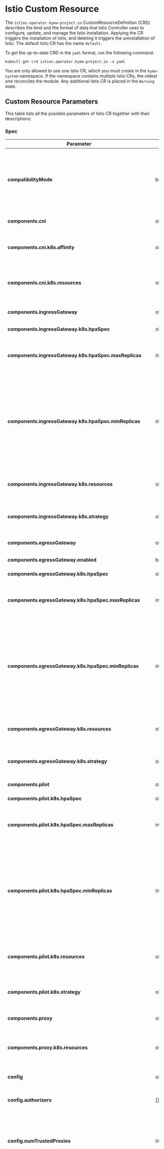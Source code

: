 # Istio Custom Resource

The `istios.operator.kyma-project.io` CustomResourceDefinition (CRD) describes the kind and the format of data that Istio Controller uses to configure, update, and manage the Istio installation. Applying the CR triggers the installation of Istio, and deleting it triggers the uninstallation of Istio. The default Istio CR has the name `default`.

To get the up-to-date CRD in the `yaml` format, run the following command:

```shell
kubectl get crd istios.operator.kyma-project.io -o yaml
```

You are only allowed to use one Istio CR, which you must create in the `kyma-system` namespace. If the namespace contains multiple Istio CRs, the oldest one reconciles the module. Any additional Istio CR is placed in the `Warning` state.


## Custom Resource Parameters

This table lists all the possible parameters of Istio CR together with their descriptions:

### Spec

| Parameter                                                   | Type           | Description                                                                                                                                                                                                                                                                                                                                      |
|-------------------------------------------------------------|----------------|--------------------------------------------------------------------------------------------------------------------------------------------------------------------------------------------------------------------------------------------------------------------------------------------------------------------------------------------------|
| **compatibilityMode**                                       | bool           | Enables compatibility mode in Istio. See [Compatibility Mode](./00-10-istio-version.md#compatibility-mode). If a specific compatibility version introduces new flags to the Istio proxy component, enabling the compatibility mode causes a restart of Istio sidecar proxies.                                                                    |
| **components.cni**                                          | object         | Defines component configuration for Istio CNI DaemonSet.                                                                                                                                                                                                                                                                                         |
| **components.cni.k8s.affinity**                             | object         | Affinity is a group of affinity scheduling rules. To learn more, read about affininty in the [Istio documentation](https://istio.io/latest/docs/reference/config/istio.operator.v1alpha1/#Affinity).                                                                                                                                             |
| **components.cni.k8s.resources**                            | object         | Defines [Kubernetes resources requests and limits configuration](https://kubernetes.io/docs/concepts/configuration/manage-resources-containers/). For more information, read about Resources in the [Istio documentation](https://istio.io/latest/docs/reference/config/istio.operator.v1alpha1/#Resources ).                                    |
| **components.ingressGateway**                               | object         | Defines component configurations for Istio Ingress Gateway.                                                                                                                                                                                                                                                                                      |
| **components.ingressGateway.k8s.hpaSpec**                   | object         | Defines configuration for HorizontalPodAutoscaler.                                                                                                                                                                                                                                                                                               |
| **components.ingressGateway.k8s.hpaSpec.maxReplicas**       | integer        | Specifies the upper limit for the number of Pods that can be set by the autoscaler. It cannot be smaller than **MinReplicas**.                                                                                                                                                                                                                   |
| **components.ingressGateway.k8s.hpaSpec.minReplicas**       | integer        | Specifies the lower limit for the number of replicas to which the autoscaler can scale down. By default, it is set to 1 Pod. The value can be set to 0 if the alpha feature gate `HPAScaleToZero` is enabled and at least one Object or External metric is configured. Scaling is active as long as at least one metric value is available.      |
| **components.ingressGateway.k8s.resources**                 | object         | Defines [Kubernetes resources requests and limits configuration](https://kubernetes.io/docs/concepts/configuration/manage-resources-containers/). To learn more, read the [Istio documentation](https://istio.io/latest/docs/reference/config/istio.operator.v1alpha1/#Resources).                                                               |
| **components.ingressGateway.k8s.strategy**                  | object         | Defines the rolling update strategy. To learn more, read about DeploymentStrategy in the [Istio documentation](https://istio.io/latest/docs/reference/config/istio.operator.v1alpha1/#DeploymentStrategy).                                                                                                                                       |
| **components.egressGateway**                                | object         | Defines component configurations for Istio Egress Gateway.                                                                                                                                                                                                                                                                                       |
| **components.egressGateway.enabled**                        | bool           | Enables Istio Egress Gateway.                                                                                                                                                                                                                                                                                                                    |
| **components.egressGateway.k8s.hpaSpec**                    | object         | Defines configuration for HorizontalPodAutoscaler.                                                                                                                                                                                                                                                                                               |
| **components.egressGateway.k8s.hpaSpec.maxReplicas**        | integer        | Specifies the upper limit for the number of Pods that can be set by the autoscaler. It cannot be smaller than **MinReplicas**.                                                                                                                                                                                                                   |
| **components.egressGateway.k8s.hpaSpec.minReplicas**        | integer        | Specifies the lower limit for the number of replicas to which the autoscaler can scale down. By default, it is set to 1 Pod. The value can be set to 0 if the alpha feature gate `HPAScaleToZero` is enabled and at least one Object or External metric is configured. Scaling is active as long as at least one metric value is available.      |
| **components.egressGateway.k8s.resources**                  | object         | Defines [Kubernetes resources requests and limits configuration](https://kubernetes.io/docs/concepts/configuration/manage-resources-containers/). To learn more, read the [Istio documentation](https://istio.io/latest/docs/reference/config/istio.operator.v1alpha1/#Resources).                                                               |
| **components.egressGateway.k8s.strategy**                   | object         | Defines the rolling update strategy. To learn more, read about DeploymentStrategy in the [Istio documentation](https://istio.io/latest/docs/reference/config/istio.operator.v1alpha1/#DeploymentStrategy).                                                                                                                                       |
| **components.pilot**                                        | object         | Defines component configuration for Istiod.                                                                                                                                                                                                                                                                                                      |
| **components.pilot.k8s.hpaSpec**                            | object         | Defines configuration for HorizontalPodAutoscaler.                                                                                                                                                                                                                                                                                               |
| **components.pilot.k8s.hpaSpec.maxReplicas**                | integer        | Specifies the upper limit for the number of Pods that can be set by the autoscaler. It cannot be smaller than **MinReplicas**.                                                                                                                                                                                                                   |
| **components.pilot.k8s.hpaSpec.minReplicas**                | integer        | Specifies the lower limit for the number of replicas to which the autoscaler can scale down. By default, it is set to 1 Pod. The value can be set to `0` if the alpha feature gate `HPAScaleToZero` is enabled and at least one Object or External metric is configured. Scaling is active as long as at least one metric value is available.    |
| **components.pilot.k8s.resources**                          | object         | Defines [Kubernetes resources requests and limits configuration](https://kubernetes.io/docs/concepts/configuration/manage-resources-containers/). For more information, read about Resources in the [Istio documentation](https://istio.io/latest/docs/reference/config/istio.operator.v1alpha1/#Resources).                                     |
| **components.pilot.k8s.strategy**                           | object         | Defines the rolling update strategy. To learn more, read about DeploymentStrategy in the [Istio documentation](https://istio.io/latest/docs/reference/config/istio.operator.v1alpha1/#DeploymentStrategy).                                                                                                                                       |
| **components.proxy**                                        | object         | Defines component configuration for the Istio proxy sidecar.                                                                                                                                                                                                                                                                                     |
| **components.proxy.k8s.resources**                          | object         | Defines [Kubernetes resources requests and limits configuration](https://kubernetes.io/docs/concepts/configuration/manage-resources-containers/). To learn more, read about Resources in the [Istio documnetation](https://istio.io/latest/docs/reference/config/istio.operator.v1alpha1/#Resources).                                            |
| **config**                                                  | object         | Specifies the configuration for the Istio installation.                                                                                                                                                                                                                                                                                          |
| **config.authorizers**                                      | \[\]authorizer | Specifies the list of external authorizers configured in the Istio service mesh config.                                                                                                                                                                                                                                                          |
| **config.numTrustedProxies**                                | integer        | Specifies the number of trusted proxies deployed in front of the Istio gateway proxy. Updating the field causes a restart of the Istio proxies that are part of the `istio-ingressgateway` Deployment.                                                                                                                                           |
| **config.gatewayExternalTrafficPolicy**                     | string         | Defines the external traffic policy for Istio Ingress Gateway Service. Valid configurations are `Local` or `Cluster`. The external traffic policy set to `Local` preserves the client IP in the request but also introduces the risk of unbalanced traffic distribution.                                                                         |
| **config.telemetry.metrics.prometheusMerge**                | bool           | Enables the [prometheusMerge](https://istio.io/latest/docs/ops/integrations/prometheus/#option-1-metrics-merging) feature from Istio, which merges the application's and Istio's metrics and exposes them together at `:15020/stats/prometheus` for scraping using plain HTTP. Updating the field causes a restart of the Istio sidecar proxies. |
| **experimental**                                            | object         | Defines additional experimental features that can be enabled in experimental builds.                                                                                                                                                                                                                                                             |
| **experimental.pilot**                                      | object         | Defines additional experimental features that can be enabled in Istio pilot component.                                                                                                                                                                                                                                                           |
| **experimental.pilot.enableAlphaGatewayAPI**                | bool           | Enables support for alpha Kubernetes Gateway API.                                                                                                                                                                                                                                                                                                |
| **experimental.pilot.enableMultiNetworkDiscoverGatewayAPI** | bool           | Enables support for multi-network discovery in Kubernetes Gateway API.                                                                                                                                                                                                                                                                           |

### Authorizer

| Parameter              | Type    | Description                                                                                                                                   |
|------------------------|---------|-----------------------------------------------------------------------------------------------------------------------------------------------|
| **name** (required)    | string  | A unique name identifying the extension authorization provider.                                                                               |
| **service** (required) | string  | Specifies the service that implements the Envoy `ext_authz` HTTP authorization service. The recommended format is `[<Namespace>/]<Hostname>`. |
| **port** (required)    | integer | Specifies the port number of the external authorizer used to make the authorization request.                                                  |
| **headers**            | headers | Specifies headers to be included, added, or forwarded during authorization.                                                                   |


### Headers

| Parameter                | Type       | Description                                                                                                                                                                                                                                                                                                                                                                                                                                                                                                                                                  |
|--------------------------|------------|--------------------------------------------------------------------------------------------------------------------------------------------------------------------------------------------------------------------------------------------------------------------------------------------------------------------------------------------------------------------------------------------------------------------------------------------------------------------------------------------------------------------------------------------------------------|
| **inCheck**              | object     | Defines headers to be included or added in the authorization request check.                                                                                                                                                                                                                                                                                                                                                                                                                                                                                  |
| **inCheck.include**      | \[\]string | Specifies a list of client request headers that should be included in the authorization request sent to the authorization service.                                                                                                                                                                                                                                                                                                                                                                                                                           |
| **inCheck.add**          | key-value  | Defines a set of additional fixed headers that should be included in the authorization request sent to the authorization service. The key is the header's name, and the value is the header's value. It overrides a client request of the same key or headers specified in the **include** field.                                                                                                                                                                                                                                                            |
| **toUpstream**           | object     | Defines headers to be forwarded to the upstream.                                                                                                                                                                                                                                                                                                                                                                                                                                                                                                             |
| **toUpstream.onAllow**   | \[\]string | Specifies a list of headers from the authorization service that should be added or overridden in the original request and forwarded to the upstream when the authorization check result is allowed (HTTP code `200`). If not specified, the original request will not be modified and forwarded to the backend as-is. It overrides any existing headers.                                                                                                                                                                                                     | 
| **toDownstream**         | object     | Defines headers to be forwarded to the downstream.                                                                                                                                                                                                                                                                                                                                                                                                                                                                                                           |
| **toDownstream.onAllow** | \[\]string | Specifies a list of headers from the authorization service that should be added or overridden in the original request and forwarded to the downstream when the authorization check result is allowed (HTTP code `200`). If not specified, the original request will not be modified and forwarded to backend as-is. It overrides any existing headers.                                                                                                                                                                                                       | 
| **toDownstream.onDeny**  | \[\]string | List of headers from the authorization service that should be forwarded to downstream when the authorization check result is not allowed (HTTP code other than `200`). If not specified, the response to the downstream will contain all the authorization response headers, except **Authority (Host)**. When a header is included in this list, **Path**, **Status**, **Content-Length**, **WWWAuthenticate**, and *Location* are automatically added. Note that the body from the authorization service is always included in the response to downstream. | 

### Status

| Parameter                                 | Type       | Description                                                                                                              |
|-------------------------------------------|------------|--------------------------------------------------------------------------------------------------------------------------|
| **state** (required)                      | string     | Signifies the current state of the CR. Its value can be either `Ready`, `Processing`, `Error`, `Warning`, or `Deleting`. |
| **conditions**                            | \[\]object | Represents the current state of the CR's conditions.                                                                     |
| **conditions.&#x200b;lastTransitionTime** | string     | Defines the date of the last condition status change.                                                                    |
| **conditions.&#x200b;message**            | string     | Provides more details about the condition status change.                                                                 |
| **conditions.&#x200b;reason**             | string     | Defines the reason for the condition status change.                                                                      |
| **conditions.&#x200b;status** (required)  | string     | Represents the status of the condition. The value is either `True`, `False`, or `Unknown`.                               |
| **conditions.&#x200b;type**               | string     | Provides a short description of the condition.                                                                           |

## Istio CR's State

See the possible values of the **status.state** field:

|     Code     | Description                                        |
|:------------:|:---------------------------------------------------|
|   `Ready`    | Istio Controller finished reconciliation.          |
| `Processing` | Istio Controller is installing or upgrading Istio. |
|  `Deleting`  | Istio Controller is uninstalling Istio.            |
|   `Error`    | An error occurred during reconciliation.           |
|  `Warning`   | Istio Controller is misconfigured.                 |

## Istio CR's Status Conditions

See the possible values of the **status.conditions** fields:

| Istio CR's State | Type                                | Status    | Reason                                        | Message                                                                                   |
|------------------|-------------------------------------|-----------|-----------------------------------------------|-------------------------------------------------------------------------------------------|
| `Ready`          | `Ready`                             | `True`    | `ReconcileSucceeded`                          | Reconciliation succeeded.                                                                 |
| `Error`          | `Ready`                             | `False`   | `ReconcileFailed`                             | Reconciliation failed.                                                                    |
| `Warning`        | `Ready`                             | `False`   | `OlderCRExists`                               | This Istio custom resource is not the oldest one and does not represent the module state. |
| `Processing`     | `Ready`                             | `False`   | `IstioInstallNotNeeded`                       | Istio installation is not needed.                                                         |
| `Processing`     | `Ready`                             | `False`   | `IstioInstallSucceeded`                       | Istio installation succeeded.                                                             |
| `Processing`     | `Ready`                             | `False`   | `IstioUninstallSucceeded`                     | Istio uninstallation succeeded.                                                           |
| `Error`          | `Ready`                             | `False`   | `IstioInstallUninstallFailed`                 | Istio install or uninstall failed.                                                        |
| `Error`          | `Ready`                             | `False`   | `IstioCustomResourceMisconfigured`            | Istio custom resource has invalid configuration.                                          |
| `Warning`        | `Ready`                             | `False`   | `IstioCustomResourcesDangling`                | Istio deletion blocked because of existing Istio custom resources.                        |
| `Processing`     | `Ready`                             | `False`   | `CustomResourcesReconcileSucceeded`           | Custom resources reconciliation succeeded.                                                |
| `Error`          | `Ready`                             | `False`   | `CustomResourcesReconcileFailed`              | Custom resources reconciliation failed.                                                   |
| `Processing`     | `ProxySidecarRestartSucceeded`      | `True`    | `ProxySidecarRestartSucceeded`                | Proxy sidecar restart succeeded.                                                          |
| `Error`          | `ProxySidecarRestartSucceeded`      | `False`   | `ProxySidecarRestartFailed`                   | Proxy sidecar restart failed.                                                             |
| `Processing`     | `ProxySidecarRestartSucceeded`      | `False`   | `ProxySidecarPartiallySucceeded`              | Proxy sidecar restart partially succeeded.                                                |
| `Warning`        | `ProxySidecarRestartSucceeded`      | `False`   | `ProxySidecarManualRestartRequired`           | Proxy sidecar manual restart is required for some workloads.                              |
| `Processing`     | `Ready`                             | `False`   | `IngressGatewayReconcileSucceeded`            | Istio Ingress Gateway reconciliation succeeded.                                           |
| `Error`          | `Ready`                             | `False`   | `IngressGatewayReconcileFailed`               | Istio Ingress Gateway reconciliation failed.                                              |
| `Processing`     | `Ready`                             | `False`   | `EgressGatewayReconcileSucceeded`             | Istio Egress Gateway reconciliation succeeded.                                            |
| `Error`          | `Ready`                             | `False`   | `EgressGatewayReconcileFailed`                | Istio Egress Gateway reconciliation failed.                                               |
| `Warning`        | `Ready`                             | `False`   | `IstioVersionUpdateNotAllowed`                | Update to the new Istio version is not allowed.                                           |
| `Warning`        | `IngressTargetingUserResourceFound` | `True`    | `IngressTargetingUserResourceFound`           | Resource targeting Istio Ingress Gateway found.                                           |
| `Ready`          | `IngressTargetingUserResourceFound` | `False`   | `IngressTargetingUserResourceFound`           | Resources targeting Istio Ingress Gateway not found. (default state)                      |
| `Warning`        | `IngressTargetingUserResourceFound` | `Unknown` | `IngressTargetingUserResourceDetectionFailed` | Resource targeting Istio Ingress Gateway detection failed.                                |

